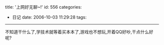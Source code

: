 title: '上网好无聊~!'
id: 556
categories:
  - 日记
date: 2006-10-03 11:29:28
tags:
---

不知道干什么了,学技术就等着买本本了,游戏也不想玩,开着QQ好吵,干点什么好呢?